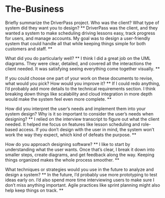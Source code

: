 # The-Business

Briefly summarize the DriverPass project. Who was the client? What type of system did they want you to design?
**    DriverPass was the client, and they wanted a system to make scheduling driving lessons easy, track progress for users, and manage accounts. My goal was to design a user-friendly system that could handle all that while keeping things simple for both customers and staff.
**

What did you do particularly well?
**    I think I did a great job on the UML diagrams. They were clear, detailed, and covered all the interactions the client needed. It was satisfying seeing everything come together visually.
**

If you could choose one part of your work on these documents to revise, what would you pick? How would you improve it?
**    If I could redo anything, I’d probably add more details to the technical requirements section. I think breaking down things like scalability and cloud integration in more depth would make the system feel even more complete.
**

How did you interpret the user’s needs and implement them into your system design? Why is it so important to consider the user’s needs when designing?
**    I relied on the interview transcript to figure out what the client needed. It helped me focus on features like lesson scheduling and role-based access. If you don’t design with the user in mind, the system won’t work the way they expect, which kind of defeats the purpose.
**

How do you approach designing software?
**    I like to start by understanding what the user wants. Once that’s clear, I break it down into smaller steps, create diagrams, and get feedback along the way. Keeping things organized makes the whole process smoother.
**

What techniques or strategies would you use in the future to analyze and design a system?
**    In the future, I’d probably use more prototyping to test ideas early on. I’d also spend more time interviewing users to make sure I don’t miss anything important. Agile practices like sprint planning might also help keep things on track.
**
